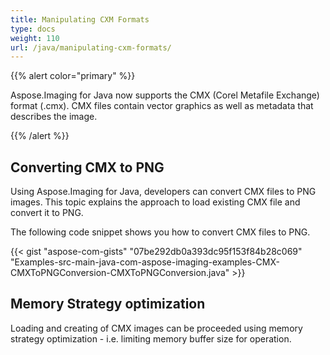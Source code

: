 ```yaml
---
title: Manipulating CXM Formats
type: docs
weight: 110
url: /java/manipulating-cxm-formats/
---
```


{{% alert color="primary" %}} 

Aspose.Imaging for Java now supports the CMX (Corel Metafile Exchange) format (.cmx). CMX files contain vector graphics as well as metadata that describes the image.

{{% /alert %}} 
## **Converting CMX to PNG**
Using Aspose.Imaging for Java, developers can convert CMX files to PNG images. This topic explains the approach to load existing CMX file and convert it to PNG.

The following code snippet shows you how to convert CMX files to PNG.

{{< gist "aspose-com-gists" "07be292db0a393dc95f153f84b28c069" "Examples-src-main-java-com-aspose-imaging-examples-CMX-CMXToPNGConversion-CMXToPNGConversion.java" >}}
## **Memory Strategy optimization**
Loading and creating of CMX images can be proceeded using memory strategy optimization - i.e. limiting memory buffer size for operation.





